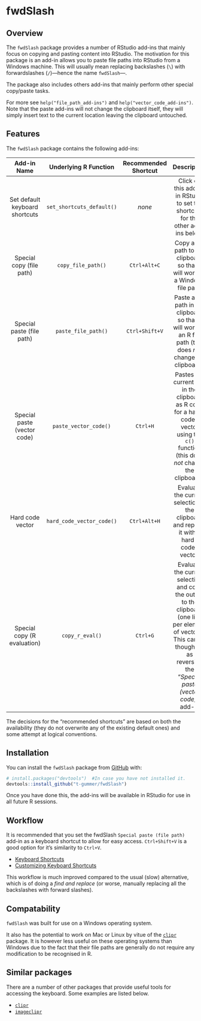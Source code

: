 
<!-- README.md is generated from README.Rmd. Please edit that file -->

# fwdSlash

<!-- badges: start -->

<!-- badges: end -->

## Overview

The `fwdSlash` package provides a number of RStudio add-ins that mainly
focus on copying and pasting content into RStudio. The motivation for
this package is an add-in allows you to paste file paths into RStudio
from a Windows machine. This will usually mean replacing backslashes
(`\`) with forwardslashes (`/`)—hence the name `fwdSlash`—.

The package also includes others add-ins that mainly perform other
special copy/paste tasks.

<!-- * An add-in to copy a file path in R and convert it into a system (Windows) file path. -->

<!-- * An add-in to paste the hard-code for a vector based on the current selection. -->

<!-- * An add-in the evaluate the code currenlty selected in RStudio and replace it with a hard-coded vector. -->

<!-- * An add-in to evaluate the code currenlty selected in RStudio and put the output into the clipboard. -->

For more see `help("file_path_add-ins")` and
`help("vector_code_add-ins")`. Note that the paste add-ins will not
change the clipboard itself, they will simply insert text to the current
location leaving the clipboard untouched.

## Features

The `fwdSlash` package contains the following add-ins:

|          Add-in Name           |   Underlying R Function   | Recommended Shortcut |                                                                                      Description                                                                                      |
| :----------------------------: | :-----------------------: | :------------------: | :-----------------------------------------------------------------------------------------------------------------------------------------------------------------------------------: |
| Set default keyboard shortcuts | `set_shortcuts_default()` |        *none*        |                                                   Click on this add-in in RStudio to set the shortcuts for the other add-ins below.                                                   |
|    Special copy (file path)    |    `copy_file_path()`     |     `Ctrl+Alt+C`     |                                                    Copy a file path to the clipboard so that it will work as a Windows file path.                                                     |
|   Special paste (file path)    |    `paste_file_path()`    |    `Ctrl+Shift+V`    |                                   Paste a file path in the clipboard so that it will work as an R file path (this does *not* change the clipboard).                                   |
|  Special paste (vector code)   |   `paste_vector_code()`   |       `Ctrl+H`       |                      Pastes the current text in the clipboard as R code for a hard-coded vector using the `c()` function (this does *not* change the clipboard).                      |
|        Hard code vector        | `hard_code_vector_code()` |     `Ctrl+Alt+H`     |                                               Evaluate the current selection in the clipboard and replace it with a hard-coded vector.                                                |
|  Special copy (R evaluation)   |      `copy_r_eval()`      |       `Ctrl+G`       | Evaluate the current selection and copy the output to the clipboard (one line per element of vectors). This can be thought of as reversing the “*Special paste (vector code)*” add-in |

The decisions for the “recommended shortcuts” are based on both the
availability (they do not overwrite any of the existing default ones)
and some attempt at logical conventions.
<!-- Rationalise each choiceof shortcut below -->

## Installation

You can install the `fwdSlash` package from
[GitHub](https://github.com/t-gummer/fwdSlash) with:

``` r
# install.packages("devtools")  #In case you have not installed it.
devtools::install_github("t-gummer/fwdSlash")
```

Once you have done this, the add-ins will be available in RStudio for
use in all future R sessions.

## Workflow

It is recommended that you set the fwdSlash `Special paste (file path)`
add-in as a keyboard shortcut to allow for easy access. `Ctrl+Shift+V`
is a good option for it’s similarity to `Ctrl+V`.

  - [Keyboard
    Shortcuts](https://rstudio.github.io/rstudioaddins/#keyboard-shorcuts)
  - [Customizing Keyboard
    Shortcuts](https://support.rstudio.com/hc/en-us/articles/206382178-Customizing-Keyboard-Shortcuts)

This workflow is much improved compared to the usual (slow) alternative,
which is of doing a *find and replace* (or worse, manually replacing all
the backslashes with forward slashes).

<!-- There is a function in the fwdSlash package that allows you to easily change the RStudio keyboard shortcut _programmatically_ as an alternative to clicking through menus. -->

## Compatability

`fwdSlash` was built for use on a Windows operating system.

It also has the potential to work on Mac or Linux by vitue of the
[`clipr`](https://www.r-pkg.org/pkg/clipr) package. It is however less
useful on these operating systems than Windows due to the fact that
their file paths are generally do not require any modification to be
recognised in R.

## Similar packages

There are a number of other packages that provide useful tools for
accessing the keyboard. Some examples are listed below.

  - [`clipr`](https://www.r-pkg.org/pkg/clipr)
  - [`imageclipr`](https://github.com/Timag/imageclipr)
